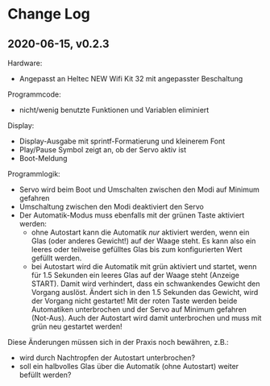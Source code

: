 # Change Log
## 2020-06-15, v0.2.3

Hardware:
- Angepasst an Heltec NEW Wifi Kit 32 mit angepasster Beschaltung

Programmcode:
- nicht/wenig benutzte Funktionen und Variablen eliminiert

Display:
- Display-Ausgabe mit sprintf-Formatierung und kleinerem Font
- Play/Pause Symbol zeigt an, ob der Servo aktiv ist
- Boot-Meldung

Programmlogik:
- Servo wird beim Boot und Umschalten zwischen den Modi auf Minimum gefahren
- Umschaltung zwischen den Modi deaktiviert den Servo
- Der Automatik-Modus muss ebenfalls mit der grünen Taste aktiviert werden:
   - ohne Autostart kann die Automatik _nur_ aktiviert werden, wenn ein Glas (oder anderes Gewicht!) auf der Waage steht.
     Es kann also ein leeres oder teilweise gefülltes Glas bis zum konfigurierten Wert gefüllt werden.
   - bei Autostart wird die Automatik mit grün aktiviert und startet, wenn für 1.5 Sekunden ein leeres Glas auf der Waage steht (Anzeige START).
     Damit wird verhindert, dass ein schwankendes Gewicht den Vorgang auslöst. 
     Ändert sich in den 1.5 Sekunden das Gewicht, wird der Vorgang nicht gestartet!
  Mit der roten Taste werden beide Automatiken unterbrochen und der Servo auf Minimum gefahren (Not-Aus). 
  Auch der Autostart wird damit unterbrochen und muss mit grün neu gestartet werden!

Diese Änderungen müssen sich in der Praxis noch bewähren, z.B.:
- wird durch Nachtropfen der Autostart unterbrochen?
- soll ein halbvolles Glas über die Automatik (ohne Autostart) weiter befüllt werden?
